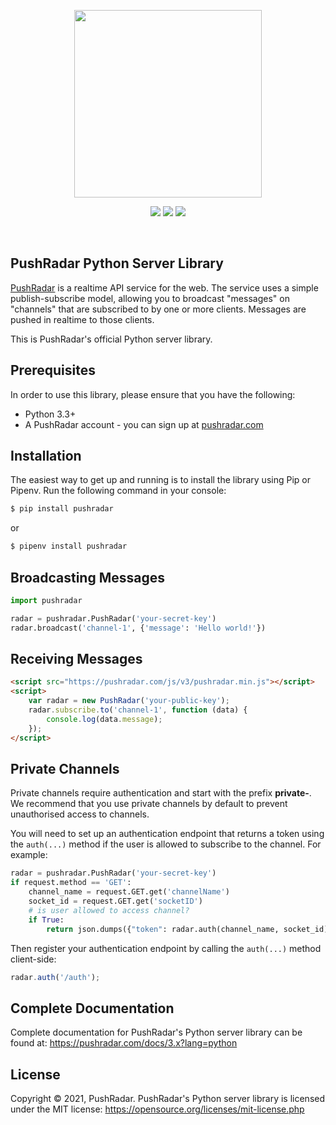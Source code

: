 <p align="center"><a href="https://pushradar.com" target="_blank"><img src="https://pushradar.com/images/logo/pushradar-logo-dark.svg" width="300"></a></p>

<p align="center">
    <a href="https://pypi.org/project/pushradar"><img src="https://img.shields.io/pypi/v/pushradar?cacheSeconds=60&color=5b86e5"></a>
    <a href="https://pypi.org/project/pushradar"><img src="https://img.shields.io/pypi/dm/pushradar?cacheSeconds=60&color=5b86e5"></a>
    <a href="https://pypi.org/project/pushradar"><img src="https://img.shields.io/pypi/l/pushradar?cacheSeconds=60&color=5b86e5"></a>
</p>
<br />

## PushRadar Python Server Library

[PushRadar](https://pushradar.com) is a realtime API service for the web. The service uses a simple publish-subscribe model, allowing you to broadcast "messages" on "channels" that are subscribed to by one or more clients. Messages are pushed in realtime to those clients.

This is PushRadar's official Python server library.

## Prerequisites

In order to use this library, please ensure that you have the following:

- Python 3.3+
- A PushRadar account - you can sign up at [pushradar.com](https://pushradar.com)

## Installation

The easiest way to get up and running is to install the library using Pip or Pipenv. Run the following command in your console:

```bash
$ pip install pushradar
```

or

```bash
$ pipenv install pushradar
```

## Broadcasting Messages

```python
import pushradar

radar = pushradar.PushRadar('your-secret-key')
radar.broadcast('channel-1', {'message': 'Hello world!'})
```

## Receiving Messages

```html
<script src="https://pushradar.com/js/v3/pushradar.min.js"></script>
<script>
    var radar = new PushRadar('your-public-key');
    radar.subscribe.to('channel-1', function (data) {
        console.log(data.message);
    });
</script>
```

## Private Channels

Private channels require authentication and start with the prefix **private-**. We recommend that you use private channels by default to prevent unauthorised access to channels.

You will need to set up an authentication endpoint that returns a token using the `auth(...)` method if the user is allowed to subscribe to the channel. For example:

```python
radar = pushradar.PushRadar('your-secret-key')
if request.method == 'GET':
    channel_name = request.GET.get('channelName')
    socket_id = request.GET.get('socketID')
    # is user allowed to access channel?
    if True:
        return json.dumps({"token": radar.auth(channel_name, socket_id)})
```

Then register your authentication endpoint by calling the `auth(...)` method client-side:

```javascript
radar.auth('/auth');
```

## Complete Documentation

Complete documentation for PushRadar's Python server library can be found at: <https://pushradar.com/docs/3.x?lang=python>

## License

Copyright © 2021, PushRadar. PushRadar's Python server library is licensed under the MIT license:
<https://opensource.org/licenses/mit-license.php>